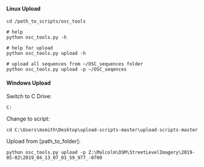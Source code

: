 #### Linux Upload
```
cd /path_to_scripts/osc_tools

# help
python osc_tools.py -h

# help for upload
python osc_tools.py upload -h

# upload all sequences from ~/OSC_sequences folder
python osc_tools.py upload -p ~/OSC_seqences

```

#### Windows Upload
Switch to C Drive:

`C:`

Change to script:

`cd C:\Users\msmith\Desktop\upload-scripts-master\upload-scripts-master`

Upload from [path_to_folder]:

`python osc_tools.py upload -p Z:\Malcolm\OSM\StreetLevelImagery\2019-05-02\2019_04_13_07_03_59_977_-0700`

```
